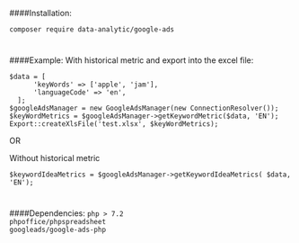 ####Installation:

``composer require data-analytic/google-ads``
#
####Example: 
With historical metric and export into the excel file:
````
$data = [
      'keyWords' => ['apple', 'jam'],
      'languageCode' => 'en',
  ];
$googleAdsManager = new GoogleAdsManager(new ConnectionResolver());
$keyWordMetrics = $googleAdsManager->getKeywordMetric($data, 'EN');
Export::createXlsFile('test.xlsx', $keyWordMetrics);
````
OR

Without historical metric
````
$keywordIdeaMetrics = $googleAdsManager->getKeywordIdeaMetrics( $data, 'EN');
````

#

####Dependencies:
`php > 7.2` <br>
`phpoffice/phpspreadsheet` <br>
`googleads/google-ads-php` <br>
